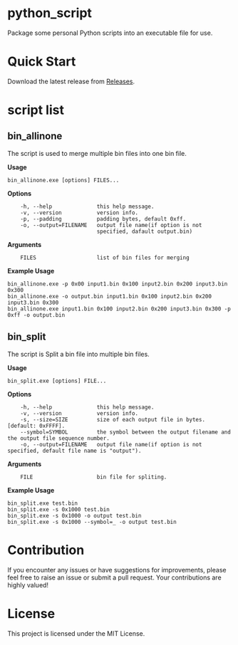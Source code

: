 # python_script

Package some personal Python scripts into an executable file for use.

# Quick Start

Download the latest release from [Releases](https://github.com/nixgnauhcuy/python_script/releases).

# script list

## bin_allinone

The script is used to merge multiple bin files into one bin file.

**Usage**

``` shell
bin_allinone.exe [options] FILES...
```

**Options**

```
    -h, --help              this help message.
    -v, --version           version info.
    -p, --padding           padding bytes, default 0xff.
    -o, --output=FILENAME   output file name(if option is not 
                            specified, dafault output.bin)
```

**Arguments**

```
    FILES                   list of bin files for merging
```

**Example Usage**

``` shell
bin_allinone.exe -p 0x00 input1.bin 0x100 input2.bin 0x200 input3.bin 0x300
bin_allinone.exe -o output.bin input1.bin 0x100 input2.bin 0x200 input3.bin 0x300
bin_allinone.exe input1.bin 0x100 input2.bin 0x200 input3.bin 0x300 -p 0xff -o output.bin
```

## bin_split

The script is Split a bin file into multiple bin files.

**Usage**

``` shell
bin_split.exe [options] FILE...
```

**Options**

```
    -h, --help              this help message.
    -v, --version           version info.
    -s, --size=SIZE         size of each output file in bytes. [default: 0xFFFF].
    --symbol=SYMBOL         the symbol between the output filename and the output file sequence number.
    -o, --output=FILENAME   output file name(if option is not specified, default file name is "output").
```

**Arguments**

```
    FILE                    bin file for spliting.
```

**Example Usage**

``` shell
bin_split.exe test.bin
bin_split.exe -s 0x1000 test.bin
bin_split.exe -s 0x1000 -o output test.bin
bin_split.exe -s 0x1000 --symbol=_ -o output test.bin
```

# Contribution

If you encounter any issues or have suggestions for improvements, please feel free to raise an issue or submit a pull request. Your contributions are highly valued!

# License

This project is licensed under the MIT License.